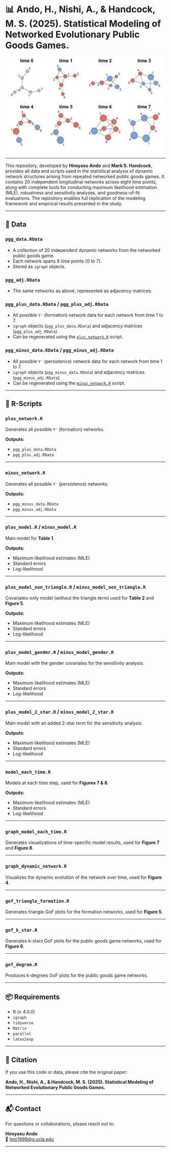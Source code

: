 # 📊 Ando, H., Nishi, A., & Handcock, M. S. (2025). Statistical Modeling of Networked Evolutionary Public Goods Games.

<img src="Results/featured.jpg" width="600" height="300" alt="PGG networks"/>

------------------------------------------------------------------------

This repository, developed by **Hiroyasu Ando** and **Mark S. Handcock**, provides all data and scripts used in the statistical analysis of dynamic network structures arising from repeated networked public goods games. It contains 20 independent longitudinal networks across eight time points, along with complete tools for conducting maximum likelihood estimation (MLE), robustness and sensitivity analyses, and goodness-of-fit evaluations. The repository enables full replication of the modeling framework and empirical results presented in the study. 

------------------------------------------------------------------------

## 📁 Data

### `pgg_data.RData`

-   A collection of 20 independent dynamic networks from the networked
    public goods game.
-   Each network spans 8 time points (0 to 7).
-   Stored as `igraph` objects.

### `pgg_adj.RData`

-   The same networks as above, represented as adjacency matrices.

### `pgg_plus_data.RData` / `pgg_plus_adj.RData`

-   All possible `Y⁺` (formation) network data for each
    network from time 1 to 7.
-   `igraph` objects (`pgg_plus_data.RData`) and adjacency matrices
    (`pgg_plus_adj.RData`).
-   Can be regenerated using the [`plus_network.R`](#scripts) script.

### `pgg_minus_data.RData` / `pgg_minus_adj.RData`

-   All possible `Y⁻` (persistence) network data for
    each network from time 1 to 7.
-   `igraph` objects (`pgg_minus_data.RData`) and adjacency matrices
    (`pgg_minus_adj.RData`).
-   Can be regenerated using the [`minus_network.R`](#scripts) script.

------------------------------------------------------------------------

## 📜 R-Scripts

### `plus_network.R`

Generates all possible `Y⁺` (formation) networks.

**Outputs:**  

- `pgg_plus_data.RData` 
- `pgg_plus_adj.RData`

------------------------------------------------------------------------

### `minus_network.R`

Generates all possible `Y⁻` (persistence) networks.

**Outputs:**  

- `pgg_minus_data.RData` 
- `pgg_minus_adj.RData`

------------------------------------------------------------------------

### `plus_model.R` / `minus_model.R`  
Main model for **Table 1**. 

**Outputs:**  

- Maximum likelihood estimates (MLE)  
- Standard errors  
- Log-likelihood  

------------------------------------------------------------------------

### `plus_model_non_triangle.R` / `minus_model_non_triangle.R`  
Covariates-only model (without the triangle term) used for **Table 2** and **Figure 5**.  

**Outputs:**  

- Maximum likelihood estimates (MLE) 
- Standard errors  
- Log-likelihood  

------------------------------------------------------------------------

### `plus_model_gender.R` / `minus_model_gender.R`  
Main model with the gender covariates for the sensitivity analysis.  

**Outputs:**  

- Maximum likelihood estimates (MLE)  
- Standard errors  
- Log-likelihood  

------------------------------------------------------------------------

### `plus_model_2_star.R` / `minus_model_2_star.R`  
Main model with an added 2-star term for the sensitivity analysis.  

**Outputs:**  

- Maximum likelihood estimates (MLE)  
- Standard errors  
- Log-likelihood  

------------------------------------------------------------------------

### `model_each_time.R`  
Models at each time step, used for **Figures 7 & 8**.  

**Outputs:**  

- Maximum likelihood estimates (MLE)  
- Standard errors  
- Log-likelihood  

------------------------------------------------------------------------

### `graph_model_each_time.R`  
Generates visualizations of time-specific model results, used for **Figure 7** and **Figure 8**. 

------------------------------------------------------------------------

### `graph_dynamic_network.R`  
Visualizes the dynamic evolution of the network over time, used for **Figure 4**.  

------------------------------------------------------------------------

### `gof_triangle_formation.R`  
Generates triangle GoF plots for the formation networks, used for **Figure 5**.  

------------------------------------------------------------------------

### `gof_k_star.R`  
Generates k-stars GoF plots for the public goods game networks, used for **Figure 6**. 

------------------------------------------------------------------------

### `gof_degree.R`  
Produces k-degrees GoF plots for the public goods game networks.

------------------------------------------------------------------------

## 📦 Requirements

-   R (≥ 4.0.0)
-   `igraph`
-   `tidyverse`
-   `Matrix`
-   `parallel`
-   `latex2exp`

------------------------------------------------------------------------

## 📄 Citation

If you use this code or data, please cite the original paper: 

**Ando, H., Nishi, A., & Handcock, M. S. (2025). Statistical Modeling of Networked Evolutionary Public Goods Games.**

-----------------------------------------------------------------------

## 📬 Contact

For questions or collaborations, please reach out to:

**Hiroyasu Ando**  
📧 hiro1999@g.ucla.edu

-----------------------------------------------------------------------
